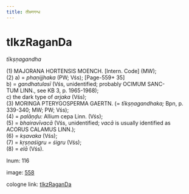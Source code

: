 ```yaml
---
title: तीक्ष्णगन्ध
---
```


# tIkzRaganDa

<i>tīkṣṇagandha</i>  <div n="P" />(1) <bot>MAJORANA HORTENSIS MOENCH.</bot> [Intern. Code] (MW); <div n="P" />(2) a) = <i>phaṇijjhaka</i> (PW; Vśs); [Page-559+ 35] <div n="lb" />b) = <i>gandhatulasī</i> (Vśs, unidentified; probably <bot>OCIMUM SANC- <div n="lb" />TUM LINN.</bot>, see KB 3, p. 1965-1968); <div n="lb" />c) the dark type of <i>arjaka</i> (Vśs); <div n="P" />(3) <bot>MORINGA PTERYGOSPERMA GAERTN.</bot> (= <i>tīkṣṇagandhaka;</i> Bpn, p. <div n="lb" />339-340; MW; PW; Vśs); <div n="P" />(4) = <i>palāṇḍu:</i> Allium cepa Linn. (Vśs); <div n="P" />(5) = <i>bhairavīvacā</i> (Vśs, unidentified; <i>vacā</i> is usually identified as <div n="lb" /><bot>ACORUS CALAMUS LINN.</bot>); <div n="P" />(6) = <i>kṣavaka</i> (Vśs); <div n="P" />(7) = <i>kṛṣṇaśigru = śigru</i> (Vśs); <div n="P" />(8) = <i>elā</i> (Vśs).

lnum: 116

image: [558](https://www.sanskrit-lexicon.uni-koeln.de/scans/csl-apidev/servepdf.php?dict=snp&page=558)

cologne link: [tIkzRaganDa](https://sanskrit-lexicon.uni-koeln.de/scans/csl-apidev/getword.php?dict=snp&key=tIkzRaganDa)

